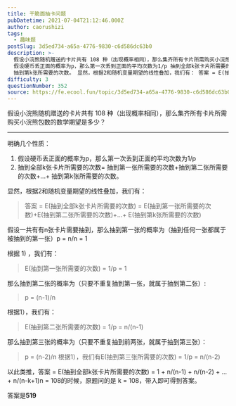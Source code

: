 ```yaml
---
title: 干脆面抽卡问题
pubDatetime: 2021-07-04T21:12:46.000Z
author: caorushizi
tags:
  - 趣味题
postSlug: 3d5ed734-a65a-4776-9830-c6d586dc63b0
description: >-
  假设小浣熊随机赠送的卡片共有 108 种（出现概率相同），那么集齐所有卡片所需购买小浣熊包数的数学期望是多少？ 明确几个性质：
  假设硬币丢正面的概率为p，那么第一次丢到正面的平均次数为1/p 抽到全部k张卡片所需要的次数= 抽到第一张所需要的次数+抽到第二张所需要的次数+...+
  抽到第k张所需要的次数。 显然，根据2和随机变量期望的线性叠加，我们有： 答案 = E(抽到全部k张卡片所需要的次数)
difficulty: 3
questionNumber: 352
source: https://fe.ecool.fun/topic/3d5ed734-a65a-4776-9830-c6d586dc63b0
---
```


假设小浣熊随机赠送的卡片共有 108 种（出现概率相同），那么集齐所有卡片所需购买小浣熊包数的数学期望是多少？

---

明确几个性质：

1. 假设硬币丢正面的概率为p，那么第一次丢到正面的平均次数为1/p
2. 抽到全部k张卡片所需要的次数= 抽到第一张所需要的次数+抽到第二张所需要的次数+...+ 抽到第k张所需要的次数。

显然，根据2和随机变量期望的线性叠加，我们有：

> 答案 = E(抽到全部k张卡片所需要的次数) = E(抽到第一张所需要的次数)+E(抽到第二张所需要的次数)+...+ E(抽到第k张所需要的次数)

假设一共有有n张卡片需要抽到，那么抽到第一张的概率为（抽到任何一张都属于被抽到的第一张）p = n/n = 1

根据 1) ，我们有：

> E(抽到第一张所需要的次数) = 1/p = 1

那么抽到第二张的概率为（只要不重复抽到第一张，就属于抽到第二张）:

> p = (n-1)/n

根据1），我们有：

> E(抽到第二张所需要的次数) = 1/p = n/(n-1)

那么抽到第三张的概率为（只要不重复抽到前两张，就属于抽到第三张）：

> p = (n-2)/n 根据1），我们有E(抽到第三张所需要的次数) = 1/p = n/(n-2)

以此类推，答案 = E(抽到全部k张卡片所需要的次数) = 1 + n/(n-1) + n/(n-2) + ... + n/(n-k+1)n = 108的时候，原题问的是 k = 108，带入即可得到答案。

答案是**519**
